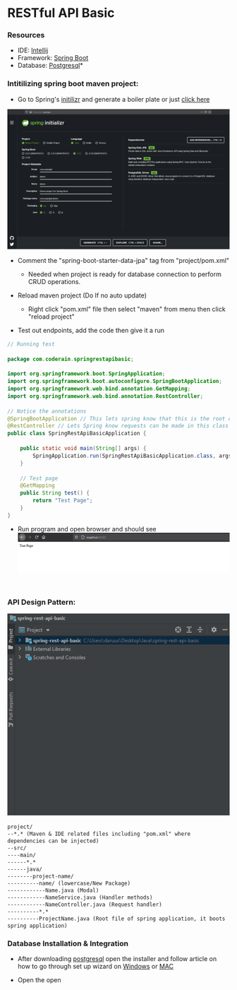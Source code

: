 # RESTful API Basic

### Resources
- IDE: [Intellij](https://www.jetbrains.com/idea/)
- Framework: [Spring Boot](https://spring.io/projects/spring-boot)
- Database: [Postgresql](https://www.enterprisedb.com/downloads/postgres-postgresql-downloads)*

### Intitilizing spring boot maven project:
- Go to Spring's [initilizr](https://start.spring.io/) and generate a boiler plate or just [click here](https://start.spring.io/#!type=maven-project&language=java&platformVersion=2.4.2.RELEASE&packaging=jar&jvmVersion=15&groupId=com.example&artifactId=demo&name=demo&description=Demo%20project%20for%20Spring%20Boot&packageName=com.example.demo&dependencies=data-jpa,web,postgresql)
<img src="https://github.com/DariusRain/Java/blob/1-18-21/imgs/initilizr.svg" /> 

- Comment the "spring-boot-starter-data-jpa" tag from "project/pom.xml"
	- Needed when project is ready for database connection to perform CRUD operations.

- Reload maven project (Do If no auto update)
	- Right click "pom.xml" file then select "maven" from menu then click "reload project"

- Test out endpoints, add the code then give it a run
```Java
// Running test

package com.coderain.springrestapibasic;

import org.springframework.boot.SpringApplication;
import org.springframework.boot.autoconfigure.SpringBootApplication;
import org.springframework.web.bind.annotation.GetMapping;
import org.springframework.web.bind.annotation.RestController;

// Notice the annotations
@SpringBootApplication // This lets spring know that this is the root of app
@RestController // Lets Spring know requests can be made in this class 
public class SpringRestApiBasicApplication {

	public static void main(String[] args) {
		SpringApplication.run(SpringRestApiBasicApplication.class, args);
	}

	// Test page
	@GetMapping
	public String test() {
		return "Test Page";
	}
}
```
- Run program and open browser and should see
  <img src="https://github.com/DariusRain/Java/blob/master/imgs/test-page.png" />


&nbsp;

### API Design Pattern:
<img src="https://github.com/DariusRain/Java/blob/master/imgs/design-pattern.gif" /> 

```
project/
--*.* (Maven & IDE related files including "pom.xml" where dependencies can be injected)
--src/
----main/
------*.* 
------java/
--------project-name/
----------name/ (lowercase/New Package)
------------Name.java (Modal)
------------NameService.java (Handler methods)
------------NameController.java (Request handler)
----------*.*
----------ProjectName.java (Root file of spring application, it boots spring application)				
```




### Database Installation & Integration
- After downloading [postgresql](https://www.enterprisedb.com/downloads/postgres-postgresql-downloads) open the installer 
and follow article on how to go through set up wizard on [Windows](https://www.postgresqltutorial.com/install-postgresql/) or [MAC](https://www.postgresqltutorial.com/install-postgresql-macos/)

- Open the open